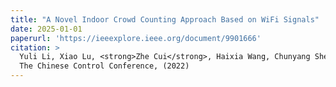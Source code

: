 ```yaml
---
title: "A Novel Indoor Crowd Counting Approach Based on WiFi Signals"
date: 2025-01-01
paperurl: 'https://ieeexplore.ieee.org/document/9901666'
citation: >
  Yuli Li, Xiao Lu, <strong>Zhe Cui</strong>, Haixia Wang, Chunyang Sheng <br> 
  The Chinese Control Conference, (2022)
---
```

